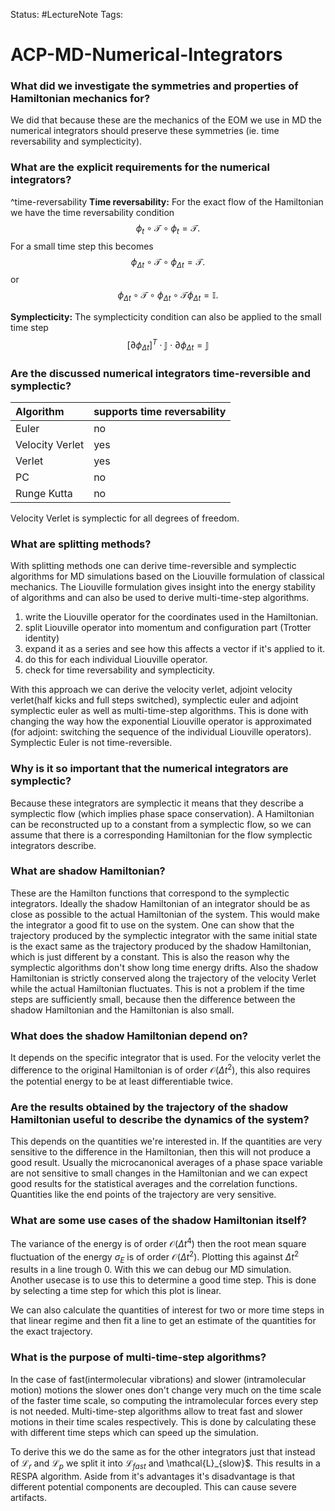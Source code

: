 Status: #LectureNote
Tags:

# ACP-MD-Numerical-Integrators

### What did we investigate the symmetries and properties of Hamiltonian mechanics for?
We did that because these are the mechanics of the EOM we use in MD the numerical integrators should preserve these symmetries (ie. time reversability and symplecticity).

### What are the explicit requirements for the numerical integrators?
^time-reversability **Time reversability:** For the exact flow of the Hamiltonian we have the time reversability condition
$$
    \phi_t \circ \mathcal{T} \circ \phi_t = \mathcal{T}.
$$
For a small time step this becomes
$$
    \phi_{\Delta t} \circ \mathcal{T} \circ \phi_{\Delta t} = \mathcal{T}.
$$
or
$$
    \phi_{\Delta t} \circ \mathcal{T} \circ \phi_{\Delta t} \circ \mathcal{T} \phi_{\Delta t} = \mathbb{I}.
$$

**Symplecticity:** The symplecticity condition can also be applied to the small time step
$$
[\partial \phi_{\Delta t}]^T \cdot \mathbb{J} \cdot \partial \phi_{\Delta t} = \mathbb{J}
$$

### Are the discussed numerical integrators time-reversible and symplectic?

| Algorithm | supports time reversability |
|:---|:---|
| Euler | no |
| Velocity Verlet | yes |
| Verlet | yes |
| PC | no |
| Runge Kutta | no |

Velocity Verlet is symplectic for all degrees of freedom.

### What are splitting methods?
With splitting methods one can derive time-reversible and symplectic algorithms for MD simulations based on the Liouville formulation of classical mechanics.
The Liouville formulation gives insight into the energy stability of algorithms and can also be used to derive multi-time-step algorithms.

1. write the Liouville operator for the coordinates used in the Hamiltonian.
2. split Liouville operator into momentum and configuration part (Trotter identity)
3. expand it as a series and see how this affects a vector if it's applied to it.
4. do this for each individual Liouville operator.
5. check for time reversability and symplecticity.

With this approach we can derive the velocity verlet, adjoint velocity verlet(half kicks and full steps switched), symplectic euler and adjoint symplectic euler as well as multi-time-step algorithms. This is done with changing the way how the exponential Liouville operator is approximated (for adjoint: switching the sequence of the individual Liouville operators).
Symplectic Euler is not time-reversible. 

### Why is it so important that the numerical integrators are symplectic?
Because these integrators are symplectic it means that they describe a symplectic flow (which implies phase space conservation). A Hamiltonian can be reconstructed up to a constant from a symplectic flow, so we can assume that there is a corresponding Hamiltonian for the flow symplectic integrators describe. 

### What are shadow Hamiltonian?
These are the Hamilton functions that correspond to the symplectic integrators. Ideally the shadow Hamiltonian of an integrator should be as close as possible to the actual Hamiltonian of the system. This would make the integrator a good fit to use on the system.
One can show that the trajectory produced by the symplectic integrator with the same initial state is the exact same as the trajectory produced by the shadow Hamiltonian, which is just different by a constant. This is also the reason why the symplectic algorithms don't show long time energy drifts.
Also the shadow Hamiltonian is strictly conserved along the trajectory of the velocity Verlet while the actual Hamiltonian fluctuates. This is not a problem if the time steps are sufficiently small, because then the difference between the shadow Hamiltonian and the Hamiltonian is also small.

### What does the shadow Hamiltonian depend on?
It depends on the specific integrator that is used. For the velocity verlet the difference to the original Hamiltonian is of order $\mathcal{O}(\Delta t^2)$, this also requires the potential energy to be at least differentiable twice. 

### Are the results obtained by the trajectory of the shadow Hamiltonian useful to describe the dynamics of the system?
This depends on the quantities we're interested in. If the quantities are very sensitive to the difference in the Hamiltonian, then this will not produce a good result. Usually the microcanonical averages of a phase space variable are not sensitive to small changes in the Hamiltonian and we can expect good results for the statistical averages and the correlation functions.
Quantities like the end points of the trajectory are very sensitive.

### What are some use cases of the shadow Hamiltonian itself?
The variance of the energy is of order $\mathcal{O}(\Delta t^4)$ then the root mean square fluctuation of the energy $\sigma_E$ is of order $\mathcal{O}(\Delta t^2)$. Plotting this against $\Delta t^2$ results in a line trough 0. With this we can debug our MD simulation. 
Another usecase is to use this to determine a good time step. This is done by selecting a time step for which this plot is linear.

We can also calculate the quantities of interest for two or more time steps in that linear regime and then fit a line to get an estimate of the quantities for the exact trajectory.

### What is the purpose of multi-time-step algorithms?
In the case of fast(intermolecular vibrations) and slower (intramolecular motion) motions the slower ones don't change very much on the time scale of the faster time scale, so computing the intramolecular forces every step is not needed. Multi-time-step algorithms allow to treat fast and slower motions in their time scales respectively. This is done by calculating these with different time steps which can speed up the simulation.

To derive this we do the same as for the other integrators just that instead of $\mathcal{L}_r$ and $\mathcal{L}_p$ we split it into $\mathcal{L}_{fast}$ and \mathcal{L}_{slow}$. This results in a RESPA algorithm. Aside from it's advantages it's disadvantage is that different potential components are decoupled. This can cause severe artifacts. 
